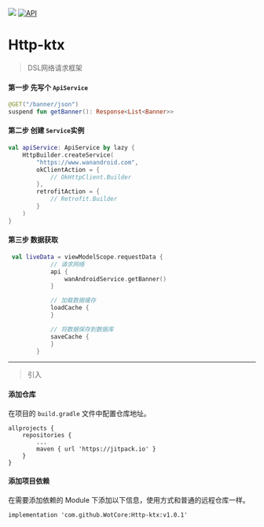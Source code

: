 [![](https://jitpack.io/v/WotCore/Http-ktx.svg)](https://jitpack.io/#WotCore/Http-ktx)
[![API](https://img.shields.io/badge/API-21%2B-orange.svg?style=flat)](https://android-arsenal.com/api?level=21)

# Http-ktx
> DSL网络请求框架

#### 第一步 先写个 `ApiService`
``` kotlin
@GET("/banner/json")
suspend fun getBanner(): Response<List<Banner>>
```

#### 第二步 创建 `Service`实例
``` kotlin
val apiService: ApiService by lazy {
    HttpBuilder.createService(
        "https://www.wanandroid.com",
        okClientAction = {
            // OkHttpClient.Builder
        },
        retrofitAction = {
            // Retrofit.Builder
        }
    )
}
```

#### 第三步 数据获取
```kotlin
 val liveData = viewModelScope.requestData {
            // 请求网络
            api {
                wanAndroidService.getBanner()
            }

            // 加载数据缓存
            loadCache {
            }

            // 将数据保存到数据库
            saveCache {
            }
        }
```

------
> 引入

#### 添加仓库

在项目的 `build.gradle` 文件中配置仓库地址。

```android
allprojects {
	repositories {
		...
		maven { url 'https://jitpack.io' }
	}
}
```

#### 添加项目依赖

在需要添加依赖的 Module 下添加以下信息，使用方式和普通的远程仓库一样。

```android
implementation 'com.github.WotCore:Http-ktx:v1.0.1'
```
